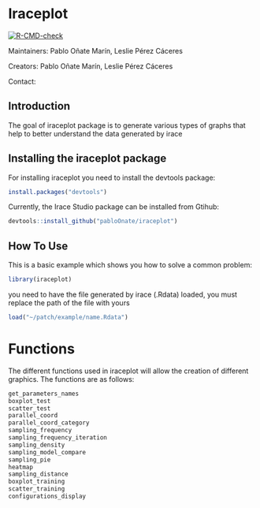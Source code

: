 
# Iraceplot

<!-- badges: start -->
[![R-CMD-check](https://github.com/pabloOnate/iraceplot/workflows/R-CMD-check/badge.svg)](https://github.com/pabloOnate/iraceplot/actions)
<!-- badges: end -->

Maintainers: Pablo Oñate Marín, Leslie Pérez Cáceres

Creators: Pablo Oñate Marín, Leslie Pérez Cáceres

Contact:

## Introduction

The goal of iraceplot package is to generate various types of graphs that help to
better understand the data generated by irace

## Installing the iraceplot package

For installing iraceplot you need to install the devtools package:

``` r
install.packages("devtools")
```
Currently, the Irace Studio package can be installed from Gtihub:

``` r
devtools::install_github("pabloOnate/iraceplot")
```

## How To Use

This is a basic example which shows you how to solve a common problem:

``` r
library(iraceplot)
```

you need to have the file generated by irace (.Rdata) loaded, you must replace the path of the file with yours

``` r
load("~/patch/example/name.Rdata")
```

# Functions

  The different functions used in iraceplot will allow the creation of different graphics. The functions are as follows:

``` r
get_parameters_names
boxplot_test
scatter_test
parallel_coord
parallel_coord_category
sampling_frequency
sampling_frequency_iteration
sampling_density
sampling_model_compare
sampling_pie
heatmap
sampling_distance
boxplot_training
scatter_training
configurations_display
```
